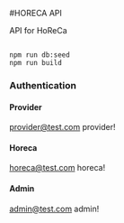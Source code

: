 #HORECA API

API for HoReCa

```

npm run db:seed
npm run build

```

### Authentication

#### Provider
provider@test.com
provider!

#### Horeca
horeca@test.com
horeca!

#### Admin
admin@test.com
admin!